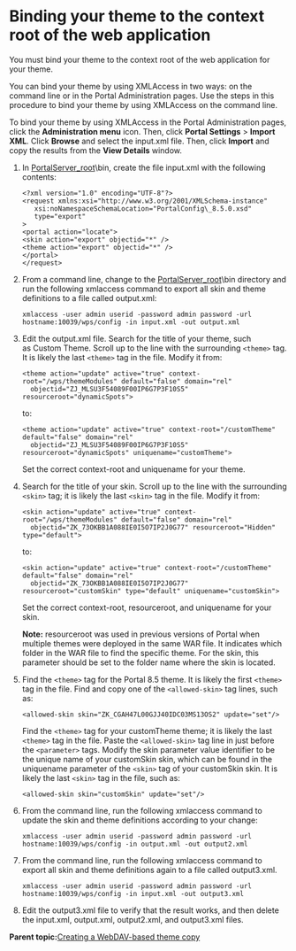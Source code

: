 # Binding your theme to the context root of the web application

You must bind your theme to the context root of the web application for your theme.

You can bind your theme by using XMLAccess in two ways: on the command line or in the Portal Administration pages. Use the steps in this procedure to bind your theme by using XMLAccess on the command line.

To bind your theme by using XMLAccess in the Portal Administration pages, click the **Administration menu** icon. Then, click **Portal Settings** \> **Import XML**. Click **Browse** and select the input.xml file. Then, click **Import** and copy the results from the **View Details** window.

1.  In [PortalServer\_root](../reference/wpsdirstr.md#wp_root)\\bin, create the file input.xml with the following contents:

    ```
    <?xml version="1.0" encoding="UTF-8"?>
    <request xmlns:xsi="http://www.w3.org/2001/XMLSchema-instance"  
       xsi:noNamespaceSchemaLocation="PortalConfig\_8.5.0.xsd" 
       type="export"  
    >
    <portal action="locate">
    <skin action="export" objectid="*" />
    <theme action="export" objectid="*" />
    </portal>
    </request>
    ```

2.  From a command line, change to the [PortalServer\_root](../reference/wpsdirstr.md#wp_root)\\bin directory and run the following xmlaccess command to export all skin and theme definitions to a file called output.xml:

    ```
    xmlaccess -user admin userid -password admin password -url hostname:10039/wps/config -in input.xml -out output.xml
    ```

3.  Edit the output.xml file. Search for the title of your theme, such as Custom Theme. Scroll up to the line with the surrounding `<theme>` tag. It is likely the last `<theme>` tag in the file. Modify it from:

    ```
    <theme action="update" active="true" context-root="/wps/themeModules" default="false" domain="rel" 
      objectid="ZJ_MLSU3F54089F00IP6G7P3F10S5" resourceroot="dynamicSpots">
    ```

    to:

    ```
    <theme action="update" active="true" context-root="/customTheme" default="false" domain="rel" 
      objectid="ZJ_MLSU3F54089F00IP6G7P3F10S5" resourceroot="dynamicSpots" uniquename="customTheme">
    ```

    Set the correct context-root and uniquename for your theme.

4.  Search for the title of your skin. Scroll up to the line with the surrounding `<skin>` tag; it is likely the last `<skin>` tag in the file. Modify it from:

    ```
    <skin action="update" active="true" context-root="/wps/themeModules" default="false" domain="rel" 
      objectid="ZK_73OKBB1A088IE0I5O7IP2J0G77" resourceroot="Hidden" type="default">
    ```

    to:

    ```
    <skin action="update" active="true" context-root="/customTheme" default="false" domain="rel" 
      objectid="ZK_73OKBB1A088IE0I5O7IP2J0G77" resourceroot="customSkin" type="default" uniquename="customSkin">
    ```

    Set the correct context-root, resourceroot, and uniquename for your skin.

    **Note:** resourceroot was used in previous versions of Portal when multiple themes were deployed in the same WAR file. It indicates which folder in the WAR file to find the specific theme. For the skin, this parameter should be set to the folder name where the skin is located.

5.  Find the `<theme>` tag for the Portal 8.5 theme. It is likely the first `<theme>` tag in the file. Find and copy one of the `<allowed-skin>` tag lines, such as:

    ```
    <allowed-skin skin="ZK_CGAH47L00GJJ40IDC03MS13OS2" update="set"/>
    ```

    Find the `<theme>` tag for your customTheme theme; it is likely the last `<theme>` tag in the file. Paste the `<allowed-skin>` tag line in just before the `<parameter>` tags. Modify the skin parameter value identifier to be the unique name of your customSkin skin, which can be found in the uniquename parameter of the `<skin>` tag of your customSkin skin. It is likely the last `<skin>` tag in the file, such as:

    ```
    <allowed-skin skin="customSkin" update="set"/>
    ```

6.  From the command line, run the following xmlaccess command to update the skin and theme definitions according to your change:

    ```
    xmlaccess -user admin userid -password admin password -url hostname:10039/wps/config -in output.xml -out output2.xml
    ```

7.  From the command line, run the following xmlaccess command to export all skin and theme definitions again to a file called output3.xml.

    ```
    xmlaccess -user admin userid -password admin password -url hostname:10039/wps/config -in input.xml -out output3.xml
    ```

8.  Edit the output3.xml file to verify that the result works, and then delete the input.xml, output.xml, output2.xml, and output3.xml files.


**Parent topic:**[Creating a WebDAV-based theme copy](../dev-theme/themeopt_themedev_manual_webdav.md)

